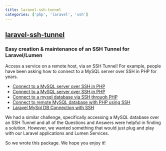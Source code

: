```yaml
---
title: laravel-ssh-tunnel
categories: ['php', 'laravel', 'ssh']
---
```

## [laravel-ssh-tunnel](https://github.com/stechstudio/laravel-ssh-tunnel)

### Easy creation & maintenance of an SSH Tunnel for Laravel/Lumen

Access a service on a remote host, via an SSH Tunnel! For example, people have been asking how to connect to a MySQL server over SSH in PHP for years.

 - [Connect to a MySQL server over SSH in PHP](http://stackoverflow.com/questions/464317/connect-to-a-mysql-server-over-ssh-in-php)
 - [Connect to a MySQL server over SSH in PHP](http://stackoverflow.com/questions/309615/connect-to-a-mysql-server-over-ssh-in-php)
 - [Connect to a mysql database via SSH through PHP](http://stackoverflow.com/questions/18069658/connect-to-a-mysql-database-via-ssh-through-php)
 - [Connect to remote MySQL database with PHP using SSH](http://stackoverflow.com/questions/4927056/connect-to-remote-mysql-database-with-php-using-ssh)
 - [Laravel MySql DB Connection with SSH](http://stackoverflow.com/questions/25495364/laravel-mysql-db-connection-with-ssh)

We had a similar challenge, specifically accessing a MySQL database over an SSH Tunnel and all of the Questions and Answers were helpful in finding a solution. However, we wanted something that would just plug and play with our Laravel applications and Lumen Services.

So we wrote this package. We hope you enjoy it!
